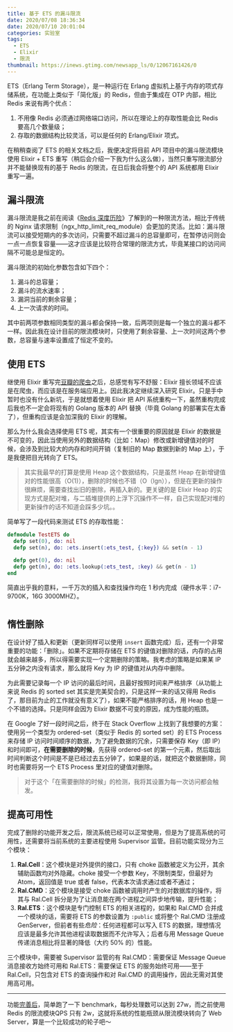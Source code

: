 ```yaml
---
title: 基于 ETS 的漏斗限流
date: 2020/07/08 18:36:34
date: 2020/07/10 20:01:04
categories: 实验室
tags:
  - ETS
  - Elixir
  - 限流
thumbnail: https://inews.gtimg.com/newsapp_ls/0/12067161426/0
---
```


ETS（Erlang Term Storage），是一种运行在 Erlang 虚拟机上基于内存的项式存储系统，在功能上类似于「简化版」的 Redis，但由于集成在 OTP 内部，相比 Redis 来说有两个优点：

1. 不用像 Redis 必须通过网络端口访问，所以在理论上的存取性能会比 Redis 要高几个数量级；
2. 存取的数据结构比较灵活，可以是任何的 Erlang/Elixir 项式。

在稍稍查阅了 ETS 的相关文档之后，我便决定将目前 API 项目中的漏斗限流模块使用 Elixir + ETS 重写（稍后会介绍一下我为什么这么做），当然只重写限流部分并不能替换现有的基于 Redis 的限流，在日后我会将整个的 API 系统都用 Elixir 重写一遍。

## 漏斗限流

漏斗限流是我之前在阅读《[Redis 深度历险](https://book.douban.com/subject/30386804/)》了解到的一种限流方法，相比于传统的 Nginx 请求限制（ngx_http_limit_req_module）会更加的灵活。比如：漏斗限流可以接受短期内的多次访问，只需要不超过漏斗的总容量即可，在暂停访问则会一点一点恢复容量——这才应该是比较符合常理的限流方式，毕竟某接口的访问间隔不可能总是恒定的。

漏斗限流的初始化参数包含如下四个：

1. 漏斗的总容量；
2. 漏斗的流水速率；
3. 漏洞当前的剩余容量；
4. 上一次请求的时间。

其中前两项参数相同类型的漏斗都会保持一致，后两项则是每一个独立的漏斗都不一样。因此我在设计目前的限流模块时，只使用了剩余容量、上一次时间这两个参数，总容量与速率设置成了恒定不变的。

## 使用 ETS

继使用 Elixir 重写完[豆瓣的爬虫](https://github.com/WincerChan/douban-export)之后，总感觉有写不舒服：Elixir 擅长领域不应该是在爬虫，而应该是在服务端应用上。因此我决定继续深入研究 Elixir。只是手中暂时也没有什么新坑，于是就想着使用 Elixir 把 API 系统重构一下，虽然重构完成后我也不一定会将现有的 Golang 版本的 API 替换（毕竟 Golang 的部署实在太香了），但重构应该是会加深我的 Elixir 的理解。

那么为什么我会选择使用 ETS 呢，其实有一个很重要的原因就是 Elixir 的数据是不可变的，因此当使用另外的数据结构（比如：Map）修改或新增键值对的时候，会涉及到比较大的内存和时间开销（复制旧的 Map 数据到新的 Map 上），于是我便把目光转向了 ETS。

> 其实我最早的打算是使用 Heap 这个数据结构，只是虽然 Heap 在新增键值对的性能很高（O(1)），删除的时候也不错（O（lgn）），但是在更新的操作很麻烦，需要查找出旧的删除，再插入新的。更关键的是 Elixir Heap 的实现方式是配对堆，与二插堆提供的上浮下沉操作不一样，自己实现配对堆的更新操作的话不知道会踩多少坑。。

简单写了一段代码来测试 ETS 的存取性能：

```elixir
defmodule TestETS do
  defp set(0), do: nil
  defp set(n), do: :ets.insert(:ets_test, {:key}) && set(n - 1)

  defp get(0), do: nil
  defp get(n), do: :ets.lookup(:ets_test, :key) && get(n - 1)
end
```

简直出乎我的意料，一千万次的插入和查找操作均在 1 秒内完成（硬件水平：i7-9700K，16G 3000MHZ）。

#

## 惰性删除

在设计好了插入和更新（更新同样可以使用 `insert` 函数完成）后，还有一个非常重要的功能：「删除」。如果不定期将存储在 ETS 的键值对删除的话，内存的占用就会越来越多，所以得需要实现一个定期删除的策略。我考虑的策略是如果某 IP 五分钟之内没有请求，那么就将 Key 为 IP 的键值对从内存中删除。

为此需要记录每一个 IP 访问的最后时间，且最好按照时间来严格排序（从功能上来说 Redis 的 sorted set 其实是完美契合的，只是这样一来的话又得用 Redis 了，那目前为止的工作就没有意义了），如果不能严格排序的话，用 Heap 也是一个不错的选择。只是同样会因为 Elixir 数据不可变的原因，成为性能的瓶颈。

在 Google 了好一段时间之后，终于在 Stack Overflow 上找到了我想要的方案：使用另一个类型为 ordered-set（类似于 Redis 的 sorted set）的 ETS Process 来存储 IP 访问时间顺序的数据，为了避免数据的冗余，只需要保存 Key（即 IP）和时间即可，**在需要删除的时候**，先获得 ordered-set 的第一个元素，然后取出时间判断这个时间是不是已经过去五分钟了，如果是的话，就把这个数据删除，同时也需要将另一个 ETS Process 里对应的键值对删除。

> 对于这个「在需要删除的时候」的检测，我将其设置为每一次访问都会触发。

## 提高可用性

完成了删除的功能开发之后，限流系统已经可以正常使用，但是为了提高系统的可用性，还需要将当前系统的主要进程使用 Supervisor 监管。目前功能实现分为三个模块：

1. **Ral.Cell**：这个模块是对外提供的接口，只有 choke 函数被定义为公开，其余辅助函数均对外隐藏。choke 接受一个参数 Key，不限制类型，但最好为 Atom，返回值是 true 或者 false，代表本次请求通过或者不通过；
2. **Ral.CMD**：这个模块是接受 choke 函数被调用时产生的对数据库的操作，将其与 Ral.Cell 拆分是为了让消息能在两个进程之间异步地传输，提升性能；
3. **Ral.ETS**：这个模块是专门控制 ETS 的相关进程的，如果和 Ral.CMD 合并成一个模块的话，需要将 ETS 的参数设置为 `:public` 或将整个 Ral.CMD 注册成 GenServer，但前者有些*危险*：任何进程都可以写入 ETS 的数据，理想情况应该是最多允许其他进程读取数据而不允许写入；后者与用 Message Queue 传递消息相比将显著的降低（大约 50% 的）性能。

三个模块中，需要被 Supervisor 监管的有 Ral.CMD：需要保证 Message Queue 消息接收方始终可用和 Ral.ETS：需要保证 ETS 的服务始终可用——至于 Ral.Cell，只包含对 ETS 的查询操作和对 Ral.CMD 的调用操作，因此无需对其使用高可用。

---

功能[完善后](https://github.com/WincerChan/Ral/)，简单跑了一下 benchmark，每秒处理数可以达到 27w，而之前使用 Redis 的限流模块QPS 只有 2w，这就将系统的性能瓶颈从限流模块转向了 Web Server，算是一个比较成功的轮子吧～